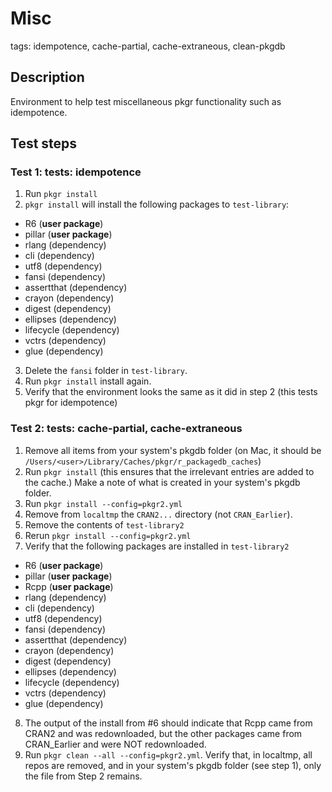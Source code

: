 # Misc

tags: idempotence, cache-partial, cache-extraneous, clean-pkgdb

## Description
Environment to help test miscellaneous pkgr functionality such as idempotence.

## Test steps

### Test 1: tests: idempotence
1. Run `pkgr install`
2. `pkgr install` will install the following packages to `test-library`:
  - R6 (**user package**)
  - pillar (**user package**)
  - rlang (dependency)
  - cli (dependency)
  - utf8 (dependency)
  - fansi (dependency)
  - assertthat (dependency)
  - crayon (dependency)
  - digest (dependency)
  - ellipses (dependency)
  - lifecycle (dependency)
  - vctrs (dependency)
  - glue (dependency)
3. Delete the `fansi` folder in `test-library`.
3. Run `pkgr install` install again.
4. Verify that the environment looks the same as it did in step 2 (this tests pkgr for idempotence)

### Test 2: tests: cache-partial, cache-extraneous
1. Remove all items from your system's pkgdb folder (on Mac, it should be `/Users/<user>/Library/Caches/pkgr/r_packagedb_caches`)
2. Run `pkgr install` (this ensures that the irrelevant entries are added to the cache.) Make a note of what is created in your system's pkgdb folder.
3. Run `pkgr install --config=pkgr2.yml`
4. Remove from `localtmp` the `CRAN2...` directory (not `CRAN_Earlier`).
5. Remove the contents of `test-library2`
6. Rerun `pkgr install --config=pkgr2.yml`
7. Verify that the following packages are installed in `test-library2`
  - R6 (**user package**)
  - pillar (**user package**)
  - Rcpp (**user package**)
  - rlang (dependency)
  - cli (dependency)
  - utf8 (dependency)
  - fansi (dependency)
  - assertthat (dependency)
  - crayon (dependency)
  - digest (dependency)
  - ellipses (dependency)
  - lifecycle (dependency)
  - vctrs (dependency)
  - glue (dependency)
8. The output of the install from #6 should indicate that Rcpp came from CRAN2 and was redownloaded, but the other packages came from CRAN_Earlier and were NOT redownloaded.
9. Run `pkgr clean --all --config=pkgr2.yml`. Verify that, in localtmp, all repos are removed, and in your system's pkgdb folder (see step 1), only the file from Step 2 remains.
